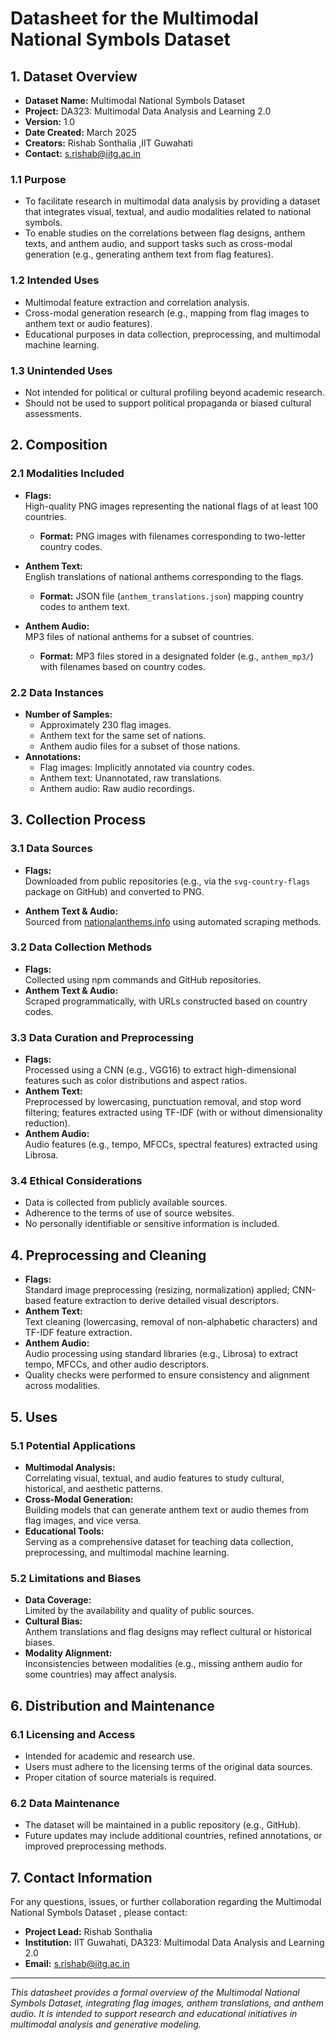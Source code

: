 # Datasheet for the Multimodal National Symbols Dataset

## 1. Dataset Overview

- **Dataset Name:** Multimodal National Symbols Dataset  
- **Project:** DA323: Multimodal Data Analysis and Learning 2.0  
- **Version:** 1.0  
- **Date Created:** March 2025  
- **Creators:** Rishab Sonthalia ,IIT Guwahati 
- **Contact:** s.rishab@iitg.ac.in 

### 1.1 Purpose
- To facilitate research in multimodal data analysis by providing a dataset that integrates visual, textual, and audio modalities related to national symbols.
- To enable studies on the correlations between flag designs, anthem texts, and anthem audio, and support tasks such as cross-modal generation (e.g., generating anthem text from flag features).

### 1.2 Intended Uses
- Multimodal feature extraction and correlation analysis.
- Cross-modal generation research (e.g., mapping from flag images to anthem text or audio features).
- Educational purposes in data collection, preprocessing, and multimodal machine learning.

### 1.3 Unintended Uses
- Not intended for political or cultural profiling beyond academic research.
- Should not be used to support political propaganda or biased cultural assessments.

## 2. Composition

### 2.1 Modalities Included
- **Flags:**  
  High-quality PNG images representing the national flags of at least 100 countries.  
  - **Format:** PNG images with filenames corresponding to two-letter country codes.
  
- **Anthem Text:**  
  English translations of national anthems corresponding to the flags.  
  - **Format:** JSON file (`anthem_translations.json`) mapping country codes to anthem text.
  
- **Anthem Audio:**  
  MP3 files of national anthems for a subset of countries.  
  - **Format:** MP3 files stored in a designated folder (e.g., `anthem_mp3/`) with filenames based on country codes.

### 2.2 Data Instances
- **Number of Samples:**
  - Approximately 230 flag images.
  - Anthem text for the same set of nations.
  - Anthem audio files for a subset of those nations.
- **Annotations:**
  - Flag images: Implicitly annotated via country codes.
  - Anthem text: Unannotated, raw translations.
  - Anthem audio: Raw audio recordings.

## 3. Collection Process

### 3.1 Data Sources
- **Flags:**  
  Downloaded from public repositories (e.g., via the `svg-country-flags` package on GitHub) and converted to PNG.
  
- **Anthem Text & Audio:**  
  Sourced from [nationalanthems.info](https://nationalanthems.info/) using automated scraping methods.

### 3.2 Data Collection Methods
- **Flags:**  
  Collected using npm commands and GitHub repositories.
- **Anthem Text & Audio:**  
  Scraped programmatically, with URLs constructed based on country codes.

### 3.3 Data Curation and Preprocessing
- **Flags:**  
  Processed using a CNN (e.g., VGG16) to extract high-dimensional features such as color distributions and aspect ratios.
- **Anthem Text:**  
  Preprocessed by lowercasing, punctuation removal, and stop word filtering; features extracted using TF-IDF (with or without dimensionality reduction).
- **Anthem Audio:**  
  Audio features (e.g., tempo, MFCCs, spectral features) extracted using Librosa.

### 3.4 Ethical Considerations
- Data is collected from publicly available sources.
- Adherence to the terms of use of source websites.
- No personally identifiable or sensitive information is included.

## 4. Preprocessing and Cleaning

- **Flags:**  
  Standard image preprocessing (resizing, normalization) applied; CNN-based feature extraction to derive detailed visual descriptors.
- **Anthem Text:**  
  Text cleaning (lowercasing, removal of non-alphabetic characters) and TF-IDF feature extraction.
- **Anthem Audio:**  
  Audio processing using standard libraries (e.g., Librosa) to extract tempo, MFCCs, and other audio descriptors.
- Quality checks were performed to ensure consistency and alignment across modalities.

## 5. Uses

### 5.1 Potential Applications
- **Multimodal Analysis:**  
  Correlating visual, textual, and audio features to study cultural, historical, and aesthetic patterns.
- **Cross-Modal Generation:**  
  Building models that can generate anthem text or audio themes from flag images, and vice versa.
- **Educational Tools:**  
  Serving as a comprehensive dataset for teaching data collection, preprocessing, and multimodal machine learning.

### 5.2 Limitations and Biases
- **Data Coverage:**  
  Limited by the availability and quality of public sources.
- **Cultural Bias:**  
  Anthem translations and flag designs may reflect cultural or historical biases.
- **Modality Alignment:**  
  Inconsistencies between modalities (e.g., missing anthem audio for some countries) may affect analysis.

## 6. Distribution and Maintenance

### 6.1 Licensing and Access
- Intended for academic and research use.
- Users must adhere to the licensing terms of the original data sources.
- Proper citation of source materials is required.

### 6.2 Data Maintenance
- The dataset will be maintained in a public repository (e.g., GitHub).
- Future updates may include additional countries, refined annotations, or improved preprocessing methods.


## 7. Contact Information

For any questions, issues, or further collaboration regarding the Multimodal National Symbols Dataset , please contact:

- **Project Lead:** Rishab Sonthalia
- **Institution:** IIT Guwahati, DA323: Multimodal Data Analysis and Learning 2.0
- **Email:** s.rishab@iitg.ac.in

---

*This datasheet provides a formal overview of the Multimodal National Symbols Dataset, integrating flag images, anthem translations, and anthem audio. It is intended to support research and educational initiatives in multimodal analysis and generative modeling.*
